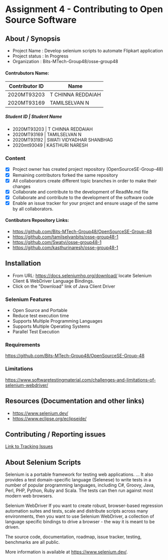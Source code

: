 # Assignment 4 - Contributing to Open Source Software
## About / Synopsis

* Project Name   : Develop selenium scripts to automate Flipkart application
* Project status : In Progress
* Organization   : Bits-MTech-Group48/osse-group48

#### Contrubutors Name:

Contributor ID   	 | Name
-------------    | -------------
2020MT93203      | T CHINNA REDDAIAH
2020MT93169      | TAMILSELVAN N
 


##### Student ID | Student Name

* 2020MT93203 | T CHINNA REDDAIAH
* 2020MT93169	| TAMILSELVAN N
* 2020MT93192	| SWATI VIDYADHAR SHANBHAG
* 2020mt93049	| KASTHURI NARESH

### Content

- [X] Project owner has created project repository (OpenSourceSE-Group-48)
- [x] Remaining contributors forked the same repository
- [x] All collaborators create different topic branches in order to make their 
changes 
- [x] Collaborate and contribute to the development of ReadMe.md file
- [X] Collaborate and contribute to the development of the software code
- [x] Enable an issue tracker for your project and ensure usage of the same by all 
collaborators.

#### Contibutors Repository Links: 

* <https://github.com/Bits-MTech-Group48/OpenSourceSE-Group-48>
* <https://github.com/tamilselvanbits/osse-group48-1>
* <https://github.com/Swatvi/osse-group48-1>
* <https://github.com/kasthurinaresh/osse-group48-1>

## Installation

* From URL: <https://docs.seleniumhq.org/download/> locate Selenium Client & WebDriver Language Bindings.
* Click on the "Download" link of Java Client Driver

### Selenium Features
* Open Source and Portable 
* Reduce test execution time
* Supports Multiple Programming Languages
* Supports Multiple Operating Systems
* Parallel Test Execution

### Requirements

<https://github.com/Bits-MTech-Group48/OpenSourceSE-Group-48>

### Limitations

<https://www.softwaretestingmaterial.com/challenges-and-limitations-of-selenium-webdriver/>

## Resources (Documentation and other links)

* <https://www.selenium.dev/>
* <https://www.eclipse.org/eclipseide/>

## Contributing / Reporting issues

[Link to Tracking Issues](https://github.com/Bits-MTech-Group48/OpenSourceSE-Group-48/issues)

## About Selenium Scripts

Selenium is a portable framework for testing web applications. ... It also provides a test domain-specific language (Selenese) to write tests in a number of popular programming languages, including C#, Groovy, Java, Perl, PHP, Python, Ruby and Scala. The tests can then run against most modern web browsers.

Selenium WebDriver
If you want to create robust, browser-based regression automation suites and tests, scale and distribute scripts across many environments, then you want to use Selenium WebDriver, a collection of language specific bindings to drive a browser - the way it is meant to be driven.

The source code, documentation, roadmap, issue tracker, testing, benchmarks are all public.

More information is available at https://www.selenium.dev/.
